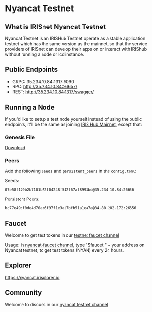 # Nyancat Testnet

## What is IRISnet Nyancat Testnet

Nyancat Testnet is an IRISHub Testnet operate as a stable application testnet which has the same version as the mainnet, so that the service providers of IRISnet can develop their apps on or interact with IRIShub without running a node or lcd instance. 

## Public Endpoints

- GRPC: 35.234.10.84:1317:9090
- RPC: http://35.234.10.84:26657/
- REST: http://35.234.10.84:1317/swagger/

## Running a Node

If you'd like to setup a test node yourself instead of using the public endpoints, it'll be the same as joining [IRIS Hub Mainnet](https://stage.irisnet.org/docs/get-started/mainnet.html), except that:

### Genesis File

[Download](https://github.com/irisnet/testnets/raw/master/nyancat/config/genesis.json)

### Peers

Add the following `seeds` and `persistent_peers` in the `config.toml`:

Seeds:

```bash
07e58f179b2b7101b72f04248f542f67af8993bd@35.234.10.84:26656
```

Persistent Peers:

```bash
bc77e49df0de4d70ab6f97f1e3a17bfb51a1ea7a@34.80.202.172:26656
```

## Faucet

Welcome to get test tokens in our [testnet faucet channel](https://discord.gg/Z6PXeTb5Mt) 

Usage: in [nyancat-faucet channel](https://discord.gg/Z6PXeTb5Mt), type "$faucet " + your address on Nyancat testnet, to get test tokens (NYAN) every 24 hours.

## Explorer

<https://nyancat.irisplorer.io>

## Community

Welcome to discuss in our [nyancat testnet channel](https://discord.gg/9cSt7MX2fn) 
